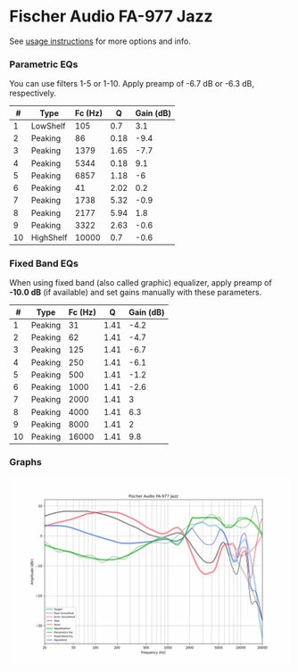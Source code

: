 # Fischer Audio FA-977 Jazz
See [usage instructions](https://github.com/jaakkopasanen/AutoEq#usage) for more options and info.

### Parametric EQs
You can use filters 1-5 or 1-10. Apply preamp of -6.7 dB or -6.3 dB, respectively.

|   # | Type      |   Fc (Hz) |    Q |   Gain (dB) |
|-----|-----------|-----------|------|-------------|
|   1 | LowShelf  |       105 | 0.7  |         3.1 |
|   2 | Peaking   |        86 | 0.18 |        -9.4 |
|   3 | Peaking   |      1379 | 1.65 |        -7.7 |
|   4 | Peaking   |      5344 | 0.18 |         9.1 |
|   5 | Peaking   |      6857 | 1.18 |        -6   |
|   6 | Peaking   |        41 | 2.02 |         0.2 |
|   7 | Peaking   |      1738 | 5.32 |        -0.9 |
|   8 | Peaking   |      2177 | 5.94 |         1.8 |
|   9 | Peaking   |      3322 | 2.63 |        -0.6 |
|  10 | HighShelf |     10000 | 0.7  |        -0.6 |

### Fixed Band EQs
When using fixed band (also called graphic) equalizer, apply preamp of **-10.0 dB** (if available) and set gains manually with these parameters.

|   # | Type    |   Fc (Hz) |    Q |   Gain (dB) |
|-----|---------|-----------|------|-------------|
|   1 | Peaking |        31 | 1.41 |        -4.2 |
|   2 | Peaking |        62 | 1.41 |        -4.7 |
|   3 | Peaking |       125 | 1.41 |        -6.7 |
|   4 | Peaking |       250 | 1.41 |        -6.1 |
|   5 | Peaking |       500 | 1.41 |        -1.2 |
|   6 | Peaking |      1000 | 1.41 |        -2.6 |
|   7 | Peaking |      2000 | 1.41 |         3   |
|   8 | Peaking |      4000 | 1.41 |         6.3 |
|   9 | Peaking |      8000 | 1.41 |         2   |
|  10 | Peaking |     16000 | 1.41 |         9.8 |

### Graphs
![](./Fischer%20Audio%20FA-977%20Jazz.png)
